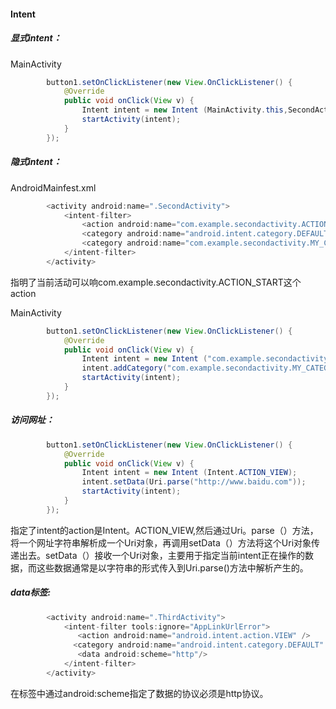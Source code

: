 #### Intent

##### 显式intent：

MainActivity

```java
        button1.setOnClickListener(new View.OnClickListener() {
            @Override
            public void onClick(View v) {
                Intent intent = new Intent (MainActivity.this,SecondActivity.class);
                startActivity(intent);
            }
        });
```



##### 隐式intent：

AndroidMainfest.xml

```java
        <activity android:name=".SecondActivity">
            <intent-filter>
                <action android:name="com.example.secondactivity.ACTION_START" />
                <category android:name="android.intent.category.DEFAULT" />
                <category android:name="com.example.secondactivity.MY_CATEGORY" />
            </intent-filter>
        </activity>
```

指明了当前活动可以响com.example.secondactivity.ACTION_START这个action



MainActivity

```java
        button1.setOnClickListener(new View.OnClickListener() {
            @Override
            public void onClick(View v) {
                Intent intent = new Intent ("com.example.secondactivity.ACTION_START");
                intent.addCategory("com.example.secondactivity.MY_CATEGORY");
                startActivity(intent);
            }
        });
```

##### 访问网址：

```java
        button1.setOnClickListener(new View.OnClickListener() {
            @Override
            public void onClick(View v) {
                Intent intent = new Intent (Intent.ACTION_VIEW);
                intent.setData(Uri.parse("http://www.baidu.com"));
                startActivity(intent);
            }
        });
```

指定了intent的action是Intent。ACTION_VIEW,然后通过Uri。parse（）方法，将一个网址字符串解析成一个Uri对象，再调用setData（）方法将这个Uri对象传递出去。setData（）接收一个Uri对象，主要用于指定当前intent正在操作的数据，而这些数据通常是以字符串的形式传入到Uri.parse()方法中解析产生的。

##### data标签:

```java
        <activity android:name=".ThirdActivity">
            <intent-filter tools:ignore="AppLinkUrlError">
               <action android:name="android.intent.action.VIEW" />
              <category android:name="android.intent.category.DEFAULT" />
               <data android:scheme="http"/>
            </intent-filter>
        </activity>
```

在<data>标签中通过android:scheme指定了数据的协议必须是http协议。